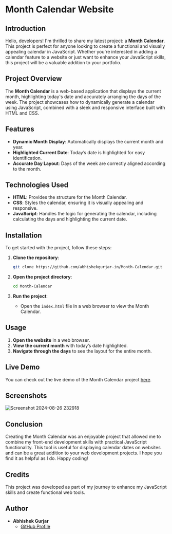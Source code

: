 # Month Calendar Website
## Introduction

Hello, developers! I'm thrilled to share my latest project: a **Month Calendar**. This project is perfect for anyone looking to create a functional and visually appealing calendar in JavaScript. Whether you're interested in adding a calendar feature to a website or just want to enhance your JavaScript skills, this project will be a valuable addition to your portfolio.

## Project Overview

The **Month Calendar** is a web-based application that displays the current month, highlighting today's date and accurately arranging the days of the week. The project showcases how to dynamically generate a calendar using JavaScript, combined with a sleek and responsive interface built with HTML and CSS.

## Features

- **Dynamic Month Display**: Automatically displays the current month and year.
- **Highlighted Current Date**: Today’s date is highlighted for easy identification.
- **Accurate Day Layout**: Days of the week are correctly aligned according to the month.

## Technologies Used

- **HTML**: Provides the structure for the Month Calendar.
- **CSS**: Styles the calendar, ensuring it is visually appealing and responsive.
- **JavaScript**: Handles the logic for generating the calendar, including calculating the days and highlighting the current date.

## Installation

To get started with the project, follow these steps:

1. **Clone the repository**:
    ```bash
    git clone https://github.com/abhishekgurjar-in/Month-Calendar.git
    ```

2. **Open the project directory**:
    ```bash
    cd Month-Calendar
    ```

3. **Run the project**:
    - Open the `index.html` file in a web browser to view the Month Calendar.

## Usage

1. **Open the website** in a web browser.
2. **View the current month** with today’s date highlighted.
3. **Navigate through the days** to see the layout for the entire month.



## Live Demo

You can check out the live demo of the Month Calendar project [here](https://abhishekgurjar-in.github.io/Month-Calendar/).
## Screenshots
![Screenshot 2024-08-26 232918](https://github.com/user-attachments/assets/b9e6986c-d60e-486e-8157-8ac249e63733)

## Conclusion

Creating the Month Calendar was an enjoyable project that allowed me to combine my front-end development skills with practical JavaScript functionality. This tool is useful for displaying calendar dates on websites and can be a great addition to your web development projects. I hope you find it as helpful as I do. Happy coding!

## Credits

This project was developed as part of my journey to enhance my JavaScript skills and create functional web tools.

## Author

- **Abhishek Gurjar**
  - [GitHub Profile](https://github.com/abhishekgurjar-in)


